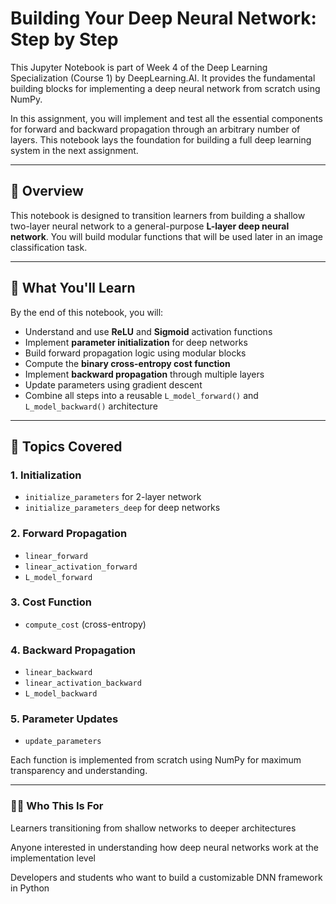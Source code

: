 # Building Your Deep Neural Network: Step by Step

This Jupyter Notebook is part of Week 4 of the Deep Learning Specialization (Course 1) by DeepLearning.AI. It provides the fundamental building blocks for implementing a deep neural network from scratch using NumPy.

In this assignment, you will implement and test all the essential components for forward and backward propagation through an arbitrary number of layers. This notebook lays the foundation for building a full deep learning system in the next assignment.

---

## 📘 Overview

This notebook is designed to transition learners from building a shallow two-layer neural network to a general-purpose **L-layer deep neural network**. You will build modular functions that will be used later in an image classification task.

---

## 🧠 What You'll Learn

By the end of this notebook, you will:

- Understand and use **ReLU** and **Sigmoid** activation functions
- Implement **parameter initialization** for deep networks
- Build forward propagation logic using modular blocks
- Compute the **binary cross-entropy cost function**
- Implement **backward propagation** through multiple layers
- Update parameters using gradient descent
- Combine all steps into a reusable `L_model_forward()` and `L_model_backward()` architecture

---

## 🧪 Topics Covered

### 1. Initialization
- `initialize_parameters` for 2-layer network
- `initialize_parameters_deep` for deep networks

### 2. Forward Propagation
- `linear_forward`
- `linear_activation_forward`
- `L_model_forward`

### 3. Cost Function
- `compute_cost` (cross-entropy)

### 4. Backward Propagation
- `linear_backward`
- `linear_activation_backward`
- `L_model_backward`

### 5. Parameter Updates
- `update_parameters`

Each function is implemented from scratch using NumPy for maximum transparency and understanding.

---

### 🧑‍💻 Who This Is For
Learners transitioning from shallow networks to deeper architectures

Anyone interested in understanding how deep neural networks work at the implementation level

Developers and students who want to build a customizable DNN framework in Python

